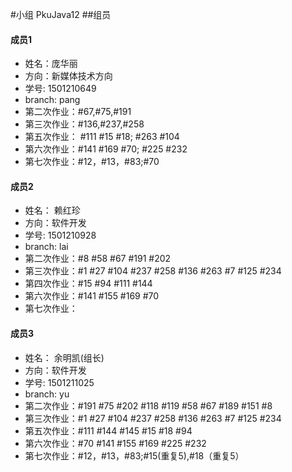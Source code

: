 #小组 PkuJava12
##组员

#### 成员1
- 姓名：庞华丽 
- 方向：新媒体技术方向
- 学号: 1501210649
- branch: pang
- 第二次作业：#67,#75,#191
- 第三次作业：#136,#237,#258
- 第五次作业： #111 #15 #18; #263 #104
- 第六次作业：#141  #169 #70; #225 #232
- 第七次作业：#12，#13，#83;#70

#### 成员2
- 姓名： 赖红珍
- 方向：软件开发
- 学号: 1501210928
- branch: lai
- 第二次作业：#8 #58 #67 #191 #202
- 第三次作业：#1 #27 #104 #237 #258 #136 #263 #7 #125 #234
- 第四次作业：#15 #94 #111 #144
- 第六次作业：#141 #155 #169 #70
- 第七次作业：

#### 成员3
- 姓名： 余明凯(组长)
- 方向：软件开发
- 学号: 1501211025
- branch: yu
- 第二次作业：#191 #75 #202 #118 #119 #58 #67 #189 #151 #8 
- 第三次作业：#1 #27 #104 #237 #258 #136 #263 #7 #125 #234
- 第五次作业：#111 #144 #145 #15 #18 #94
- 第六次作业：#70 #141 #155 #169 #225 #232
- 第七次作业：#12，#13，#83;#15(重复5),#18（重复5）
